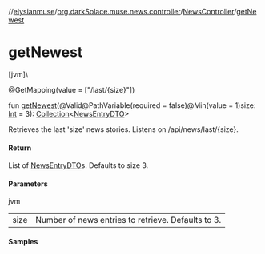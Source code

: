 //[elysianmuse](../../../index.md)/[org.darkSolace.muse.news.controller](../index.md)/[NewsController](index.md)/[getNewest](get-newest.md)

# getNewest

[jvm]\

@GetMapping(value = [&quot;/last/{size}&quot;])

fun [getNewest](get-newest.md)(@Valid@PathVariable(required = false)@Min(value = 1)size: [Int](https://kotlinlang.org/api/latest/jvm/stdlib/kotlin/-int/index.html) = 3): [Collection](https://kotlinlang.org/api/latest/jvm/stdlib/kotlin.collections/-collection/index.html)&lt;[NewsEntryDTO](../../org.darkSolace.muse.news.model.dto/-news-entry-d-t-o/index.md)&gt;

Retrieves the last 'size' news stories. Listens on /api/news/last/{size}.

#### Return

List of [NewsEntryDTO](../../org.darkSolace.muse.news.model.dto/-news-entry-d-t-o/index.md)s. Defaults to size 3.

#### Parameters

jvm

| | |
|---|---|
| size | Number of news entries to retrieve. Defaults to 3. |

#### Samples
